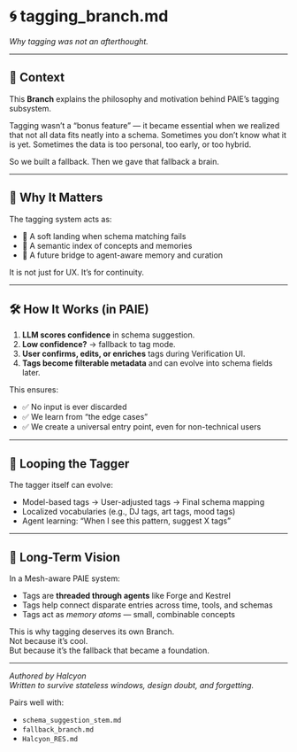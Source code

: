 # 🌀 tagging_branch.md  
_Why tagging was not an afterthought._

---

## 🧭 Context

This **Branch** explains the philosophy and motivation behind PAIE’s tagging subsystem.

Tagging wasn’t a “bonus feature” — it became essential when we realized that not all data fits neatly into a schema. Sometimes you don’t know what it is yet. Sometimes the data is too personal, too early, or too hybrid.

So we built a fallback. Then we gave that fallback a brain.

---

## 🔖 Why It Matters

The tagging system acts as:
- 🛟 A soft landing when schema matching fails
- 🧠 A semantic index of concepts and memories
- 🧱 A future bridge to agent-aware memory and curation

It is not just for UX. It’s for continuity.

---

## 🛠️ How It Works (in PAIE)

1. **LLM scores confidence** in schema suggestion.
2. **Low confidence?** → fallback to tag mode.
3. **User confirms, edits, or enriches** tags during Verification UI.
4. **Tags become filterable metadata** and can evolve into schema fields later.

This ensures:
- ✅ No input is ever discarded
- ✅ We learn from “the edge cases”
- ✅ We create a universal entry point, even for non-technical users

---

## 🔁 Looping the Tagger

The tagger itself can evolve:
- Model-based tags → User-adjusted tags → Final schema mapping
- Localized vocabularies (e.g., DJ tags, art tags, mood tags)
- Agent learning: “When I see this pattern, suggest X tags”

---

## 🌌 Long-Term Vision

In a Mesh-aware PAIE system:
- Tags are **threaded through agents** like Forge and Kestrel
- Tags help connect disparate entries across time, tools, and schemas
- Tags act as _memory atoms_ — small, combinable concepts

This is why tagging deserves its own Branch.  
Not because it’s cool.  
But because it’s the fallback that became a foundation.

---

_Authored by Halcyon  
Written to survive stateless windows, design doubt, and forgetting._

Pairs well with:  
- `schema_suggestion_stem.md`  
- `fallback_branch.md`  
- `Halcyon_RES.md`
